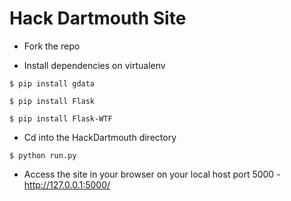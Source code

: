 # Hack Dartmouth Site #

* Fork the repo

* Install dependencies on virtualenv
```
$ pip install gdata
```
```
$ pip install Flask
```
```
$ pip install Flask-WTF
```
* Cd into the HackDartmouth directory
```
$ python run.py 
```
* Access the site in your browser on your local host port 5000 - http://127.0.0.1:5000/